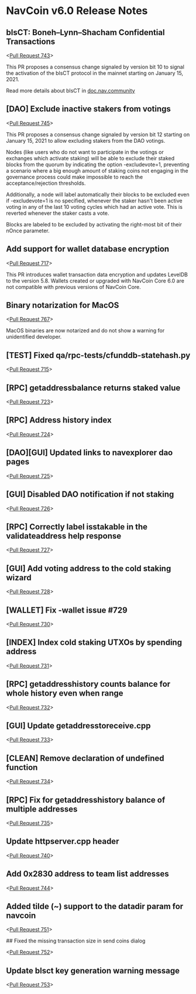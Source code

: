 # NavCoin v6.0 Release Notes

## blsCT: Boneh–Lynn–Shacham Confidential Transactions

<[Pull Request 743](https://github.com/navcoin/navcoin-core/pull/743)>

This PR proposes a consensus change signaled by version bit 10 to signal the activation of the blsCT protocol in the mainnet starting on January 15, 2021.

Read more details about blsCT in [doc.nav.community](https://doc.nav.community/blsct.html)

## [DAO] Exclude inactive stakers from votings

<[Pull Request 745](https://github.com/navcoin/navcoin-core/pull/745)>

This PR proposes a consensus change signaled by version bit 12 starting on January 15, 2021 to allow excluding stakers from the DAO votings.

Nodes (like users who do not want to participate in the votings or exchanges which activate staking) will be able to exclude their staked blocks from the quorum by indicating the option -excludevote=1, preventing a scenario where a big enough amount of staking coins not engaging in the governance process could make impossible to reach the acceptance/rejection thresholds.

Additionally, a node will label automatically their blocks to be excluded even if -excludevote=1 is no specified, whenever the staker hasn't been active voting in any of the last 10 voting cycles which had an active vote. This is reverted whenever the staker casts a vote.

Blocks are labeled to be excluded by activating the right-most bit of their nOnce parameter.

## Add support for wallet database encryption

<[Pull Request 717](https://github.com/navcoin/navcoin-core/pull/717)>

This PR introduces wallet transaction data encryption and updates LevelDB to the version 5.8. Wallets created or upgraded with NavCoin Core 6.0 are not compatible with previous versions of NavCoin Core.

## Binary notarization for MacOS

<[Pull Request 767](https://github.com/navcoin/navcoin-core/pull/757)>

MacOS binaries are now notarized and do not show a warning for unidentified developer.

## [TEST] Fixed qa/rpc-tests/cfunddb-statehash.py

<[Pull Request 715](https://github.com/navcoin/navcoin-core/pull/715)>

## [RPC] getaddressbalance returns staked value 

<[Pull Request 723](https://github.com/navcoin/navcoin-core/pull/723)>

## [RPC] Address history index
 
<[Pull Request 724](https://github.com/navcoin/navcoin-core/pull/724)>

## [DAO][GUI] Updated links to navexplorer dao pages 

<[Pull Request 725](https://github.com/navcoin/navcoin-core/pull/725)>

## [GUI] Disabled DAO notification if not staking

<[Pull Request 726](https://github.com/navcoin/navcoin-core/pull/726)>

## [RPC] Correctly label isstakable in the validateaddress help response

<[Pull Request 727](https://github.com/navcoin/navcoin-core/pull/727)>

## [GUI] Add voting address to the cold staking wizard

<[Pull Request 728](https://github.com/navcoin/navcoin-core/pull/728)>

## [WALLET] Fix -wallet issue #729

<[Pull Request 730](https://github.com/navcoin/navcoin-core/pull/730)>

## [INDEX] Index cold staking UTXOs by spending address

<[Pull Request 731](https://github.com/navcoin/navcoin-core/pull/731)>

## [RPC] getaddresshistory counts balance for whole history even when range

<[Pull Request 732](https://github.com/navcoin/navcoin-core/pull/732)>

## [GUI] Update getaddresstoreceive.cpp

<[Pull Request 733](https://github.com/navcoin/navcoin-core/pull/733)>

## [CLEAN] Remove declaration of undefined function

<[Pull Request 734](https://github.com/navcoin/navcoin-core/pull/734)>

## [RPC] Fix for getaddresshistory balance of multiple addresses

<[Pull Request 735](https://github.com/navcoin/navcoin-core/pull/735)>

## Update httpserver.cpp header

<[Pull Request 740](https://github.com/navcoin/navcoin-core/pull/740)>

## Add 0x2830 address to team list addresses

<[Pull Request 744](https://github.com/navcoin/navcoin-core/pull/744)>

## Added tilde (~) support to the datadir param for navcoin

<[Pull Request 751](https://github.com/navcoin/navcoin-core/pull/751)>

## Fixed the missing transaction size in send coins dialog 

<[Pull Request 752](https://github.com/navcoin/navcoin-core/pull/752)>

## Update blsct key generation warning message

<[Pull Request 753](https://github.com/navcoin/navcoin-core/pull/753)>
